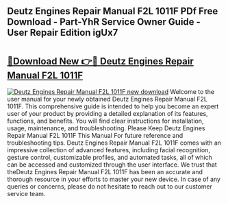 ## Deutz Engines Repair Manual F2L 1011F PDf Free Download - Part-YhR Service Owner Guide - User Repair Edition igUx7

# <h2><a href="http://bc82495.oget.top/?id=Deutz+Engines+Repair+Manual+F2L+1011F">🔗Download New 👉🔴 Deutz Engines Repair Manual F2L 1011F</a></h2>

[![Deutz Engines Repair Manual F2L 1011F new download](https://i.imgur.com/5g1atiW.png)](http://bc82495.oget.top/?id=Deutz+Engines+Repair+Manual+F2L+1011F)
Welcome to the user manual for your newly obtained Deutz Engines Repair Manual F2L 1011F. This comprehensive guide is intended to help you become an expert user of your product by providing a detailed explanation of its features, functions, and benefits. You will find clear instructions for installation, usage, maintenance, and troubleshooting. Please Keep Deutz Engines Repair Manual F2L 1011F This Manual For future reference and troubleshooting tips. Deutz Engines Repair Manual F2L 1011F comes with an impressive collection of advanced features, including facial recognition, gesture control, customizable profiles, and automated tasks, all of which can be accessed and customized through the user interface. We trust that theDeutz Engines Repair Manual F2L 1011F has been an accurate and thorough resource in your efforts to master your new device. In case of any queries or concerns, please do not hesitate to reach out to our customer service team.

